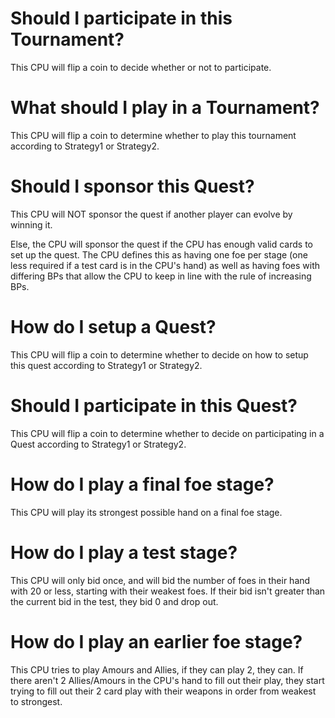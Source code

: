 # Should I participate in this Tournament?
This CPU will flip a coin to decide whether or not to participate.

# What should I play in a Tournament?
This CPU will flip a coin to determine whether to play this tournament according to Strategy1 or Strategy2.

# Should I sponsor this Quest?
This CPU will NOT sponsor the quest if another player can evolve by winning it.

Else, the  CPU will sponsor the quest if the CPU has enough valid cards to set up the quest. The CPU defines this as having one foe per stage (one less required if a test card is in the CPU's hand) as well as having foes with differing BPs that allow the CPU to keep in line with the rule of increasing BPs.


# How do I setup a Quest?
This CPU will flip a coin to determine whether to decide on how to setup this quest according to Strategy1 or Strategy2.

# Should I participate in this Quest?
This CPU will flip a coin to determine whether to decide on participating in a Quest according to Strategy1 or Strategy2.

# How do I play a final foe stage?
This CPU will play its strongest possible hand on a final foe stage.

# How do I play a test stage?
This CPU will only bid once, and will bid the number of foes in their hand with 20 or less, starting with their weakest foes. If their bid isn't greater than the current bid in the test, they bid 0 and drop out.

# How do I play an earlier foe stage?
This CPU tries to play Amours and Allies, if they can play 2, they can. If there aren't 2 Allies/Amours in the CPU's hand to fill out their play, they start trying to fill out their 2 card play with their weapons in order from weakest to strongest.
